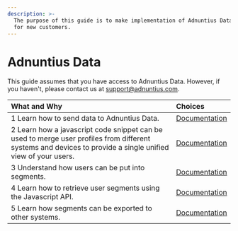 ```yaml
---
description: >-
  The purpose of this guide is to make implementation of Adnuntius Data easier
  for new customers.
---
```


# Adnuntius Data

This guide assumes that you have access to Adnuntius Data. However, if you haven't, please contact us at [support@adnuntius.com](mailto:support@adnuntius.com).

| What and Why | Choices |
| :--- | :--- |
| 1 Learn how to send data to Adnuntius Data. | [Documentation](../adnuntius-data/api-documentation/) |
| 2 Learn how a javascript code snippet can be used to merge user profiles from different systems and devices to provide a single unified view of your users. | [Documentation]() |
| 3 Understand how users can be put into segments. | [Documentation](../adnuntius-data/user-interface-guide/segmentation/) |
| 4 Learn how to retrieve user segments using the Javascript API. | [Documentation]() |
| 5 Learn how segments can be exported to other systems. | [Documentation](../adnuntius-data/user-interface-guide/admin/data-exports.md) |

